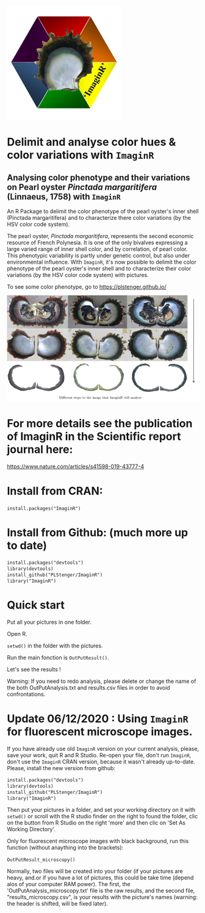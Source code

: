 <img src="https://github.com/PLStenger/ImaginR/blob/master/logo_imaginr.png" width="300" height="300">

# Delimit and analyse color hues & color variations with `ImaginR`

## Analysing color phenotype and their variations on Pearl oyster *Pinctada margaritifera* (Linnaeus, 1758) with `ImaginR`
An R Package to delimit the color phenotype of the pearl oyster's inner shell (Pinctada margaritifera) and to characterize there color variations (by the HSV color code system).

The pearl oyster, *Pinctada margaritifera*, represents the second economic resource of French Polynesia.
It is one of the only bivalves expressing a large varied range of inner shell color, and by correlation, of pearl color.
This phenotypic variability is partly under genetic control, but also under environmental influence.
With `ImaginR`, it's now possible to delimit the color phenotype of the pearl oyster's inner shell and to characterize their color variations (by the HSV color code system) with pictures.

To see some color phenotype, go to https://plstenger.github.io/

![alt tag](https://github.com/PLStenger/ImaginR/blob/master/pmarg.png)

# For more details see the publication of ImaginR in the Scientific report journal here:
https://www.nature.com/articles/s41598-019-43777-4

# Install from CRAN:
`install.packages("ImaginR")`

# Install from Github: (much more up to date)

    install.packages("devtools")
    library(devtools)
    install_github("PLStenger/ImaginR")
    library("ImaginR")


# Quick start
Put all your pictures in one folder. 

Open R. 

`setwd()` in the folder with the pictures.

Run the main fonction is `OutPutResult()`. 

Let's see the results !

Warning: If you need to redo analysis, please delete or change the name of the both OutPutAnalysis.txt and results.csv files in order to avoid confrontations.

# Update 06/12/2020 : Using `ImaginR` for fluorescent microscope images.

If you have already use old `ImaginR` version on your current analysis, please, save your work, quit R and R Studio. Re-open your file, don't run `ImaginR`, don't use the `ImaginR` CRAN version, because it wasn't already up-to-date. Please, install the new version from github:

    install.packages("devtools")
    library(devtools)
    install_github("PLStenger/ImaginR")
    library("ImaginR")

Then put your pictures in a folder, and set your working directory on it with `setwd()` or scroll with the R studio finder on the right to found the folder, clic on the button from R Studio on the right 'more' and then clic on 'Set As Working Directory'.

Only for fluorescent microscope images with black background, run this function (without anaything into the brackets):

`OutPutResult_microscopy()`

Normally, two files will be created into your folder (if your pictures are heavy, and.or if you have a lot of pictures, this could be take time (depend alos of your computer RAM power).
The first, the 'OutPutAnalysis_microscopy.txt' file is the raw results, and the second file, "results_microscopy.csv", is your results with the picture's names (warning: the header is shifted, will be fixed later).


